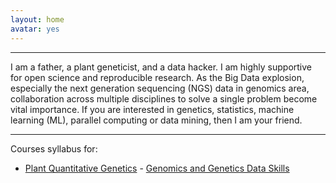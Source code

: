 ```yaml
---
layout: home
avatar: yes
---
```





---
I am a father, a plant geneticist, and a data hacker. I am highly supportive for open science and reproducible research. As the Big Data explosion, especially the next generation sequencing (NGS) data in genomics area, collaboration across multiple disciplines to solve a single problem become vital importance. If you are interested in genetics, statistics, machine learning (ML), parallel computing or data mining, then I am your friend.    

---
Courses syllabus for:
- [Plant Quantitative Genetics](https://github.com/yangjl/yangjl.github.com/blob/master/QuantGen.pdf) - [Genomics and Genetics Data Skills](https://github.com/yangjl/yangjl.github.com/blob/master/Genomics_Data_Skills.pdf)